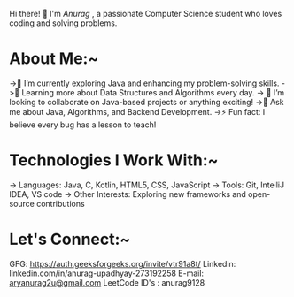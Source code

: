 Hi there! 👋
I'm *Anurag*  , a passionate Computer Science student who loves coding and solving problems.
# About Me:~

 ->🔭 I’m currently exploring Java and enhancing my problem-solving skills.
->🌱 Learning more about Data Structures and Algorithms every day.
 -> 👯 I’m looking to collaborate on Java-based projects or anything exciting!
->💬 Ask me about Java, Algorithms, and Backend Development.
 ->⚡ Fun fact: I believe every bug has a lesson to teach!

# Technologies I Work With:~
-> Languages: Java, C, Kotlin, HTML5, CSS, JavaScript 
-> Tools: Git, IntelliJ IDEA, VS code
-> Other Interests: Exploring new frameworks and open-source contributions

# Let's Connect:~
 GFG: https://auth.geeksforgeeks.org/invite/vtr91a8t/
 Linkedin: linkedin.com/in/anurag-upadhyay-273192258
 E-mail: aryanurag2u@gmail.com
 LeetCode ID's : anurag9128
 
